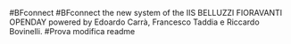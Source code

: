 #BFconnect
#BFconnect the new system of the IIS BELLUZZI FIORAVANTI OPENDAY powered by Edoardo Carrà, Francesco Taddia e Riccardo Bovinelli.
#Prova modifica readme
